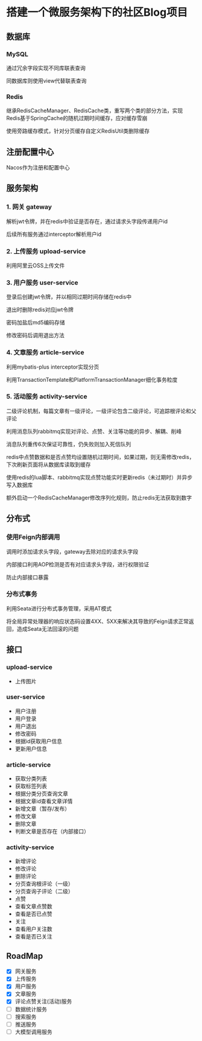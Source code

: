 # 搭建一个微服务架构下的社区Blog项目
## 数据库
### MySQL
通过冗余字段实现不同库联表查询

同数据库则使用view代替联表查询

### Redis
继承RedisCacheManager、RedisCache类，重写两个类的部分方法，实现Redis基于SpringCache的随机过期时间缓存，应对缓存雪崩

使用旁路缓存模式，针对分页缓存自定义RedisUtil类删除缓存
## 注册配置中心
Nacos作为注册和配置中心

## 服务架构
### 1. 网关 gateway
解析jwt令牌，并在redis中验证是否存在，通过请求头字段传递用户id

后续所有服务通过interceptor解析用户id
### 2. 上传服务 upload-service
利用阿里云OSS上传文件
### 3. 用户服务 user-service
登录后创建jwt令牌，并以相同过期时间存储在redis中

退出时删除redis对应jwt令牌

密码加盐后md5编码存储

修改密码后调用退出方法
### 4. 文章服务 article-service
利用mybatis-plus interceptor实现分页

利用TransactionTemplate和PlatformTransactionManager细化事务粒度
### 5. 活动服务 activity-service
二级评论机制，每篇文章有一级评论，一级评论包含二级评论，可追踪根评论和父评论

利用消息队列rabbitmq实现对评论、点赞、关注等功能的异步、解耦、削峰

消息队列重传6次保证可靠性，仍失败则加入死信队列

redis中点赞数据和是否点赞均设置随机过期时间，如果过期，则无需修改redis，下次刷新页面将从数据库读取到缓存

使用redis的lua脚本、rabbitmq实现点赞功能实时更新redis（未过期时）并异步写入数据库

额外启动一个RedisCacheManager修改序列化规则，防止redis无法获取到数字

## 分布式
### 使用Feign内部调用
调用时添加请求头字段，gateway去除对应的请求头字段

内部接口利用AOP检测是否有对应请求头字段，进行权限验证

防止内部接口暴露
### 分布式事务
利用Seata进行分布式事务管理，采用AT模式

将全局异常处理器的响应状态码设置4XX、5XX来解决其导致的Feign请求正常返回，造成Seata无法回滚的问题
## 接口
### upload-service
- 上传图片
### user-service
- 用户注册
- 用户登录
- 用户退出
- 修改密码
- 根据id获取用户信息
- 更新用户信息
### article-service
- 获取分类列表
- 获取标签列表
- 根据分类分页查询文章
- 根据文章id查看文章详情
- 新增文章（暂存/发布）
- 修改文章
- 删除文章
- 判断文章是否存在（内部接口）
### activity-service
- 新增评论
- 修改评论
- 删除评论
- 分页查询根评论（一级）
- 分页查询子评论（二级）
- 点赞
- 查看文章点赞数
- 查看是否已点赞
- 关注
- 查看用户关注数
- 查看是否已关注
## RoadMap
- [X] 网关服务
- [X] 上传服务
- [X] 用户服务
- [X] 文章服务
- [X] 评论点赞关注(活动)服务
- [ ] 数据统计服务
- [ ] 搜索服务
- [ ] 推送服务
- [ ] 大模型调用服务